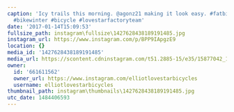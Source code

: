 ```yaml
---
caption: 'Icy trails this morning. @agonz21 making it look easy. #fatbike #cycling
  #bikewinter #bicycle #lovestarfactoryteam'
date: '2017-01-14T15:09:53'
fullsize_path: instagram\fullsize\1427628438189191485.jpg
instagram_url: https://www.instagram.com/p/BPP9IApgzE9
location: {}
media_id: '1427628438189191485'
media_url: https://scontent.cdninstagram.com/t51.2885-15/e35/15877042_1219994441383640_4727191480156815360_n.jpg?ig_cache_key=MTQyNzYyODQzODE4OTE5MTQ4NQ%3D%3D.2
owner:
  id: '661611562'
  owner_url: https://www.instagram.com/elliotlovestarbicycles
  username: elliotlovestarbicycles
thumbnail_path: instagram\thumbnails\1427628438189191485.jpg
utc_date: 1484406593
---
```

